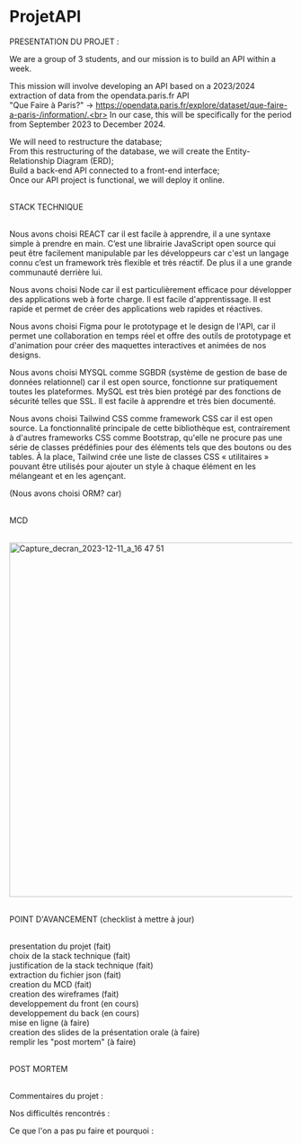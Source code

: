 # ProjetAPI

PRESENTATION DU PROJET :

We are a group of 3 students, and our mission is to build an API within a week.

This mission will involve developing an API based on a 2023/2024 extraction of data from the opendata.paris.fr API <br>
"Que Faire à Paris?" -> https://opendata.paris.fr/explore/dataset/que-faire-a-paris-/information/.<br>
In our case, this will be specifically for the period from September 2023 to December 2024.

We will need to restructure the database; <br>
From this restructuring of the database, we will create the Entity-Relationship Diagram (ERD);<br>
Build a back-end API connected to a front-end interface;<br>
Once our API project is functional, we will deploy it online.

<br>
STACK TECHNIQUE

<br>Nous avons choisi REACT car il est facile à apprendre, il a une syntaxe simple à prendre en main. C’est une librairie JavaScript open source qui peut être facilement manipulable par les développeurs car c'est un langage connu c’est un framework très flexible et très réactif. De plus il a une grande communauté derrière lui.

Nous avons choisi Node car il est particulièrement efficace pour développer des applications web à forte charge. Il est facile d'apprentissage. Il est rapide et permet de créer des applications web rapides et réactives.

Nous avons choisi Figma pour le prototypage et le design de l'API, car il permet une collaboration en temps réel et offre des outils de prototypage et d'animation pour créer des maquettes interactives et animées de nos designs.

Nous avons choisi MYSQL comme SGBDR (système de gestion de base de données relationnel) car il est open source, fonctionne sur pratiquement toutes les plateformes. MySQL est très bien protégé par des fonctions de sécurité telles que SSL. Il est facile à apprendre et très bien documenté.

Nous avons choisi Tailwind CSS comme framework CSS car il est open source. La fonctionnalité principale de cette bibliothèque est, contrairement à d'autres frameworks CSS comme Bootstrap, qu'elle ne procure pas une série de classes prédéfinies pour des éléments tels que des boutons ou des tables. À la place, Tailwind crée une liste de classes CSS « utilitaires » pouvant être utilisés pour ajouter un style à chaque élément en les mélangeant et en les agençant.

(Nous avons choisi ORM? car)

<br>
MCD

<br><img width="630" alt="Capture_decran_2023-12-11_a_16 47 51" src="https://github.com/LsR-pop/ProjetAPI/assets/108394013/65f94cda-2295-4dab-b943-d7a30e403f70">

<br>
POINT D'AVANCEMENT (checklist à mettre à jour)

<br>presentation du projet (fait)<br>
choix de la stack technique (fait)<br>
justification de la stack technique (fait)<br>
extraction du fichier json (fait)<br>
creation du MCD (fait)<br>
creation des wireframes (fait)<br>
developpement du front (en cours)<br>
developpement du back (en cours)<br>
mise en ligne (à faire)<br>
creation des slides de la présentation orale (à faire)<br>
remplir les "post mortem" (à faire)

<br>
POST MORTEM

<br>Commentaires du projet :

Nos difficultés rencontrés :

Ce que l'on a pas pu faire et pourquoi :
